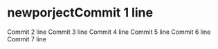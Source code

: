 # newporjectCommit 1 line
Commit 2 line
Commit 3 line
Commit 4 line
Commit 5 line
Commit 6 line
Commit 7 line
